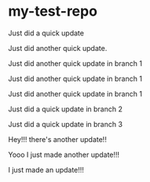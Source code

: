 # my-test-repo

Just did a quick update

Just did another quick update.

Just did another quick update in branch 1

Just did another quick update in branch 1

Just did another quick update in branch 1

Just did a quick update in branch 2

Just did a quick update in branch 3

Hey!!! there's another update!!

Yooo I just made another update!!!

I just made an update!!!